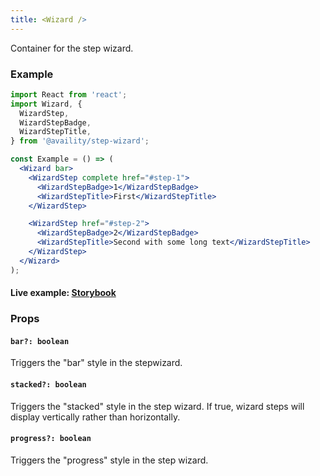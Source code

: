 ```yaml
---
title: <Wizard />
---
```


Container for the step wizard.

### Example

```jsx
import React from 'react';
import Wizard, {
  WizardStep,
  WizardStepBadge,
  WizardStepTitle,
} from '@availity/step-wizard';

const Example = () => (
  <Wizard bar>
    <WizardStep complete href="#step-1">
      <WizardStepBadge>1</WizardStepBadge>
      <WizardStepTitle>First</WizardStepTitle>
    </WizardStep>

    <WizardStep href="#step-2">
      <WizardStepBadge>2</WizardStepBadge>
      <WizardStepTitle>Second with some long text</WizardStepTitle>
    </WizardStep>
  </Wizard>
);
```

#### Live example: <a href="https://availity.github.io/availity-react/storybook/?path=/story/components-stepwizard--default"> Storybook</a>

### Props

#### `bar?: boolean`

Triggers the "bar" style in the stepwizard.

#### `stacked?: boolean`

Triggers the "stacked" style in the step wizard. If true, wizard steps will display vertically rather than horizontally.

#### `progress?: boolean`

Triggers the "progress" style in the step wizard.
